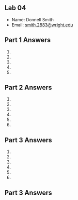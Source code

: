 ## Lab 04

- Name: Donnell Smith
- Email: smith.2883@wright.edu

## Part 1 Answers

1.
2.
3.
4.
5.

## Part 2 Answers

1.
2.
3.
4.
5.
6.

## Part 3 Answers

1.
2.
3.
4.
5.
6.

## Part 3 Answers
